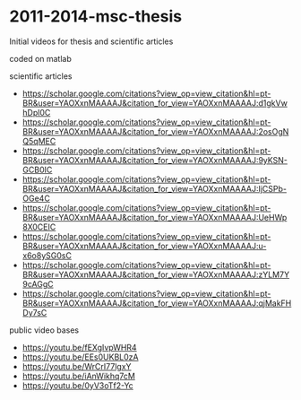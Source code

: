 # 2011-2014-msc-thesis
Initial videos for thesis and scientific articles 

coded on matlab 

scientific articles 
* https://scholar.google.com/citations?view_op=view_citation&hl=pt-BR&user=YAOXxnMAAAAJ&citation_for_view=YAOXxnMAAAAJ:d1gkVwhDpl0C
* https://scholar.google.com/citations?view_op=view_citation&hl=pt-BR&user=YAOXxnMAAAAJ&citation_for_view=YAOXxnMAAAAJ:2osOgNQ5qMEC
* https://scholar.google.com/citations?view_op=view_citation&hl=pt-BR&user=YAOXxnMAAAAJ&citation_for_view=YAOXxnMAAAAJ:9yKSN-GCB0IC
* https://scholar.google.com/citations?view_op=view_citation&hl=pt-BR&user=YAOXxnMAAAAJ&citation_for_view=YAOXxnMAAAAJ:IjCSPb-OGe4C
* https://scholar.google.com/citations?view_op=view_citation&hl=pt-BR&user=YAOXxnMAAAAJ&citation_for_view=YAOXxnMAAAAJ:UeHWp8X0CEIC
* https://scholar.google.com/citations?view_op=view_citation&hl=pt-BR&user=YAOXxnMAAAAJ&citation_for_view=YAOXxnMAAAAJ:u-x6o8ySG0sC
* https://scholar.google.com/citations?view_op=view_citation&hl=pt-BR&user=YAOXxnMAAAAJ&citation_for_view=YAOXxnMAAAAJ:zYLM7Y9cAGgC
* https://scholar.google.com/citations?view_op=view_citation&hl=pt-BR&user=YAOXxnMAAAAJ&citation_for_view=YAOXxnMAAAAJ:qjMakFHDy7sC

public video bases

* https://youtu.be/fEXgIvpWHR4
* https://youtu.be/EEs0UKBL0zA
* https://youtu.be/WrCrI77lgxY
* https://youtu.be/iAnWikhq7cM
* https://youtu.be/0yV3oTf2-Yc
